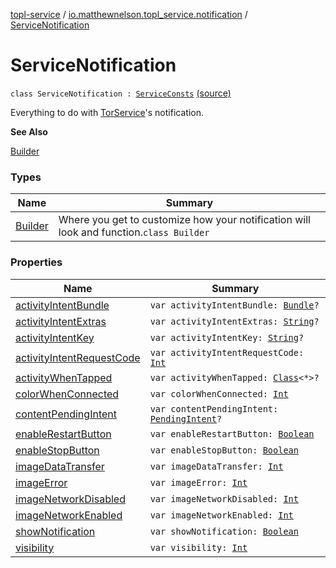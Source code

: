 [topl-service](../../index.md) / [io.matthewnelson.topl_service.notification](../index.md) / [ServiceNotification](./index.md)

# ServiceNotification

`class ServiceNotification : `[`ServiceConsts`](../../io.matthewnelson.topl_service.util/-service-consts/index.md) [(source)](https://github.com/05nelsonm/TorOnionProxyLibrary-Android/blob/master/topl-service/src/main/java/io/matthewnelson/topl_service/notification/ServiceNotification.kt#L101)

Everything to do with [TorService](#)'s notification.

**See Also**

[Builder](-builder/index.md)

### Types

| Name | Summary |
|---|---|
| [Builder](-builder/index.md) | Where you get to customize how your notification will look and function.`class Builder` |

### Properties

| Name | Summary |
|---|---|
| [activityIntentBundle](activity-intent-bundle.md) | `var activityIntentBundle: `[`Bundle`](https://developer.android.com/reference/android/os/Bundle.html)`?` |
| [activityIntentExtras](activity-intent-extras.md) | `var activityIntentExtras: `[`String`](https://kotlinlang.org/api/latest/jvm/stdlib/kotlin/-string/index.html)`?` |
| [activityIntentKey](activity-intent-key.md) | `var activityIntentKey: `[`String`](https://kotlinlang.org/api/latest/jvm/stdlib/kotlin/-string/index.html)`?` |
| [activityIntentRequestCode](activity-intent-request-code.md) | `var activityIntentRequestCode: `[`Int`](https://kotlinlang.org/api/latest/jvm/stdlib/kotlin/-int/index.html) |
| [activityWhenTapped](activity-when-tapped.md) | `var activityWhenTapped: `[`Class`](https://docs.oracle.com/javase/6/docs/api/java/lang/Class.html)`<*>?` |
| [colorWhenConnected](color-when-connected.md) | `var colorWhenConnected: `[`Int`](https://kotlinlang.org/api/latest/jvm/stdlib/kotlin/-int/index.html) |
| [contentPendingIntent](content-pending-intent.md) | `var contentPendingIntent: `[`PendingIntent`](https://developer.android.com/reference/android/app/PendingIntent.html)`?` |
| [enableRestartButton](enable-restart-button.md) | `var enableRestartButton: `[`Boolean`](https://kotlinlang.org/api/latest/jvm/stdlib/kotlin/-boolean/index.html) |
| [enableStopButton](enable-stop-button.md) | `var enableStopButton: `[`Boolean`](https://kotlinlang.org/api/latest/jvm/stdlib/kotlin/-boolean/index.html) |
| [imageDataTransfer](image-data-transfer.md) | `var imageDataTransfer: `[`Int`](https://kotlinlang.org/api/latest/jvm/stdlib/kotlin/-int/index.html) |
| [imageError](image-error.md) | `var imageError: `[`Int`](https://kotlinlang.org/api/latest/jvm/stdlib/kotlin/-int/index.html) |
| [imageNetworkDisabled](image-network-disabled.md) | `var imageNetworkDisabled: `[`Int`](https://kotlinlang.org/api/latest/jvm/stdlib/kotlin/-int/index.html) |
| [imageNetworkEnabled](image-network-enabled.md) | `var imageNetworkEnabled: `[`Int`](https://kotlinlang.org/api/latest/jvm/stdlib/kotlin/-int/index.html) |
| [showNotification](show-notification.md) | `var showNotification: `[`Boolean`](https://kotlinlang.org/api/latest/jvm/stdlib/kotlin/-boolean/index.html) |
| [visibility](visibility.md) | `var visibility: `[`Int`](https://kotlinlang.org/api/latest/jvm/stdlib/kotlin/-int/index.html) |
